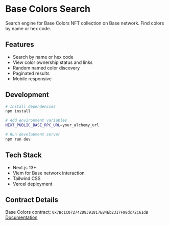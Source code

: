 # Base Colors Search

Search engine for Base Colors NFT collection on Base network. Find colors by name or hex code.

## Features

- Search by name or hex code
- View color ownership status and links
- Random named color discovery
- Paginated results
- Mobile responsive

## Development

```bash
# Install dependencies
npm install

# Add environment variables
NEXT_PUBLIC_BASE_RPC_URL=your_alchemy_url

# Run development server
npm run dev
```

## Tech Stack

- Next.js 13+
- Viem for Base network interaction
- Tailwind CSS
- Vercel deployment

## Contract Details

Base Colors contract: `0x7Bc1C072742D8391817EB4Eb2317F98dc72C61dB`
[Documentation](https://docs.basecolors.com/)
